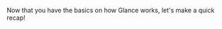 Now that you have the basics on how Glance works, let's make a quick recap!

<instruqt-quiz id="general"></instruqt-quiz>
